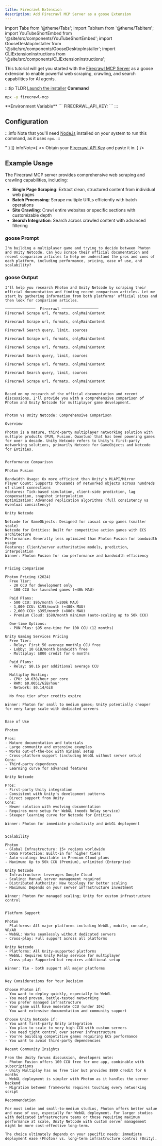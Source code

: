 ```yaml
---
title: Firecrawl Extension
description: Add Firecrawl MCP Server as a goose Extension
---
```


import Tabs from '@theme/Tabs';
import TabItem from '@theme/TabItem';
import YouTubeShortEmbed from '@site/src/components/YouTubeShortEmbed';
import GooseDesktopInstaller from '@site/src/components/GooseDesktopInstaller';
import CLIExtensionInstructions from '@site/src/components/CLIExtensionInstructions';

<YouTubeShortEmbed videoUrl="https://youtube.com/embed/_rKBFLREVcM" /> 


This tutorial will get you started with the [Firecrawl MCP Server](https://github.com/firecrawl/firecrawl-mcp-server) as a goose extension to enable powerful web scraping, crawling, and search capabilities for AI agents.

:::tip TLDR
<Tabs groupId="interface">
  <TabItem value="ui" label="goose Desktop" default>
  [Launch the installer](goose://extension?cmd=npx&arg=-y&arg=firecrawl-mcp&id=firecrawl&name=Firecrawl&description=Web%20scraping%20and%20crawling%20capabilities&env=FIRECRAWL_API_KEY%3DYour%20API%20Key)
  </TabItem>
  <TabItem value="cli" label="goose CLI">
  **Command**
  ```sh
  npx -y firecrawl-mcp
  ```
  </TabItem>
</Tabs>
  **Environment Variable**
  ```
  FIRECRAWL_API_KEY: <YOUR_API_KEY>
  ```
:::

## Configuration

:::info
Note that you'll need [Node.js](https://nodejs.org/) installed on your system to run this command, as it uses `npx`.
:::

<Tabs groupId="interface">
  <TabItem value="ui" label="goose Desktop" default>
  <GooseDesktopInstaller
    extensionId="firecrawl"
    extensionName="Firecrawl"
    description="Web scraping and crawling capabilities"
    command="npx"
    args={["-y", "firecrawl-mcp"]}
    envVars={[{ name: "FIRECRAWL_API_KEY", label: "Your Firecrawl API Key" }]}
    apiKeyLink="https://firecrawl.dev/app/api-keys"
    apiKeyLinkText="Firecrawl API Key"
  />
  </TabItem>
  <TabItem value="cli" label="goose CLI">
    <CLIExtensionInstructions
      name="firecrawl"
      type="stdio"
      command="npx -y firecrawl-mcp"
      timeout={300}
      envVars={[
        { key: "FIRECRAWL_API_KEY", value: "<Your Firecrawl API Key>" }
      ]}
      infoNote={
        <>
          Obtain your <a href="https://firecrawl.dev/app/api-keys" target="_blank" rel="noopener noreferrer">Firecrawl API Key</a> and paste it in.
        </>
      }
    />
    </TabItem>
</Tabs>

## Example Usage

The Firecrawl MCP server provides comprehensive web scraping and crawling capabilities, including:

- **Single Page Scraping**: Extract clean, structured content from individual web pages
- **Batch Processing**: Scrape multiple URLs efficiently with batch operations
- **Site Crawling**: Crawl entire websites or specific sections with customizable depth
- **Search Integration**: Search across crawled content with advanced filtering

### goose Prompt

```
I'm building a multiplayer game and trying to decide between Photon and Unity Netcode. Can you scrape their official documentation and recent comparison articles to help me understand the pros and cons of each platform, including performance, pricing, ease of use, and scalability?
```

### goose Output

```
I'll help you research Photon and Unity Netcode by scraping their official documentation and finding recent comparison articles. Let me start by gathering information from both platforms' official sites and then look for comparison articles.

──────────────  Firecrawl ─────────────────
Firecrawl Scrape url, formats, onlyMainContent

Firecrawl Scrape url, formats, onlyMainContent

Firecrawl Search query, limit, sources

Firecrawl Scrape url, formats, onlyMainContent

Firecrawl Scrape url, formats, onlyMainContent

Firecrawl Search query, limit, sources

Firecrawl Scrape url, formats, onlyMainContent

Firecrawl Search query, limit, sources

Firecrawl Scrape url, formats, onlyMainContent


Based on my research of the official documentation and recent discussions, I'll provide you with a comprehensive comparison of Photon and Unity Netcode for multiplayer game development.


Photon vs Unity Netcode: Comprehensive Comparison

Overview

Photon is a mature, third-party multiplayer networking solution with multiple products (PUN, Fusion, Quantum) that has been powering games for over a decade. Unity Netcode refers to Unity's first-party networking solutions, primarily Netcode for GameObjects and Netcode for Entities.


Performance Comparison

Photon Fusion

Bandwidth Usage: 6x more efficient than Unity's MLAPI/Mirror
Player Count: Supports thousands of networked objects across hundreds of client connections
Features: Tick-based simulation, client-side prediction, lag compensation, snapshot interpolation
Optimization: Advanced replication algorithms (full consistency vs eventual consistency)

Unity Netcode

Netcode for GameObjects: Designed for casual co-op games (smaller scale)
Netcode for Entities: Built for competitive action games with ECS architecture
Performance: Generally less optimized than Photon Fusion for bandwidth usage
Features: Client/server authoritative models, prediction, interpolation
Winner: Photon Fusion for raw performance and bandwidth efficiency


Pricing Comparison

Photon Pricing (2024)
  Free Tier:
  - 20 CCU for development only
  - 100 CCU for launched games (≈40k MAU)

  Paid Plans:
  - 500 CCU: $95/month (≈200k MAU)
  - 1,000 CCU: $195/month (≈400k MAU)
  - 2,000 CCU: $395/month (≈800k MAU)
  - Premium Cloud: $580/month minimum (auto-scaling up to 50k CCU)

  One-time Options:
  - PUN Plus: $95 one-time for 100 CCU (12 months)

Unity Gaming Services Pricing
  Free Tier:
  - Relay: First 50 average monthly CCU free
  - Lobby: 10 GiB/month bandwidth free
  - Multiplay: $800 credit for 6 months
  
  Paid Plans:
  - Relay: $0.16 per additional average CCU

  Multiplay Hosting:
  - CPU: $0.038/hour per core
  - RAM: $0.0051/GiB/hour
  - Network: $0.14/GiB

  No free tier after credits expire

Winner: Photon for small to medium games; Unity potentially cheaper for very large scale with dedicated servers


Ease of Use

Photon

Pros:
- Mature documentation and tutorials
- Large community and extensive examples
- Works out-of-the-box with minimal setup
- Cross-platform support (including WebGL without server setup)
Cons:
- Third-party dependency
- Learning curve for advanced features

Unity Netcode

Pros:
- First-party Unity integration
- Consistent with Unity's development patterns
- Direct support from Unity
Cons:
- Newer solution with evolving documentation
- Requires more setup for WebGL (needs Relay service)
- Steeper learning curve for Netcode for Entities

Winner: Photon for immediate productivity and WebGL deployment


Scalability

Photon
- Global Infrastructure: 15+ regions worldwide
- DDoS Protection: Built-in for higher tiers
- Auto-scaling: Available in Premium Cloud plans
- Maximum: Up to 50k CCU (Premium), unlimited (Enterprise)

Unity Netcode
- Infrastructure: Leverages Google Cloud
- Scaling: Manual server management required
- Distributed Authority: New topology for better scaling
- Maximum: Depends on your server infrastructure investment

Winner: Photon for managed scaling; Unity for custom infrastructure control


Platform Support

Photon
- Platforms: All major platforms including WebGL, mobile, console, VR/AR
- WebGL: Works seamlessly without dedicated servers
- Cross-play: Full support across all platforms

Unity Netcode
- Platforms: All Unity-supported platforms
- WebGL: Requires Unity Relay service for multiplayer
- Cross-play: Supported but requires additional setup

Winner: Tie - both support all major platforms


Key Considerations for Your Decision

Choose Photon if:
- You want to deploy quickly, especially to WebGL
- You need proven, battle-tested networking
- You prefer managed infrastructure
- Your game will have moderate CCU (under 10k)
- You want extensive documentation and community support

Choose Unity Netcode if:
- You want first-party Unity integration
- You plan to scale to very high CCU with custom servers
- You need tight control over server infrastructure
- You're building competitive games requiring ECS performance
- You want to avoid third-party dependencies

Recent Community Insights

From the Unity forums discussion, developers note:
- Photon Fusion offers 100 CCU free for one app, combinable with subscriptions
- Unity Multiplay has no free tier but provides $800 credit for 6 months
- WebGL deployment is simpler with Photon as it handles the server backend
- Migration between frameworks requires touching every networking script

Recommendation

For most indie and small-to-medium studios, Photon offers better value and ease of use, especially for WebGL deployment. For larger studios with dedicated infrastructure teams or those requiring maximum performance at scale, Unity Netcode with custom server management might be more cost-effective long-term.

The choice ultimately depends on your specific needs: immediate deployment ease (Photon) vs. long-term infrastructure control (Unity).
```
